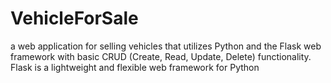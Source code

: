 # VehicleForSale

 a web application for selling vehicles that utilizes Python and the Flask web framework with basic CRUD (Create, Read, Update, Delete) functionality. Flask is a lightweight and flexible web framework for Python
